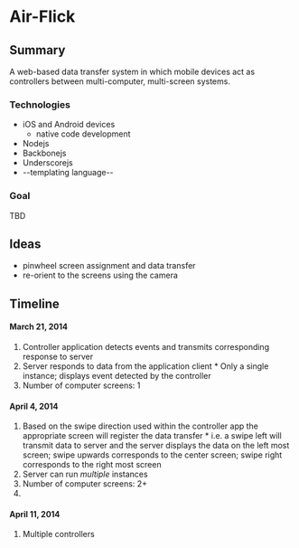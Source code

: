 # Air-Flick #

## Summary ##

A web-based data transfer system in which mobile devices act as controllers between multi-computer, multi-screen systems.

### Technologies ###
* iOS and Android devices
  * native code development
* Nodejs
* Backbonejs
* Underscorejs
* --templating language--

### Goal ###
TBD

## Ideas ##
* pinwheel screen assignment and data transfer
* re-orient to the screens using the camera

## Timeline ##
#### March 21, 2014 ####
  1. Controller application detects events and transmits corresponding response to server
  2. Server responds to data from the application client
    * Only a single instance; displays event detected by the controller
  3. Number of computer screens: 1
  
#### April 4, 2014 ####
  1. Based on the swipe direction used within the controller app the appropriate screen will register the data transfer
    * i.e. a swipe left will transmit data to server and the server displays the data on the left most screen;
      swipe upwards corresponds to the center screen; swipe right corresponds to the right most screen
  2. Server can run _multiple_ instances 
  3. Number of computer screens: 2+
  4. 
  
#### April 11, 2014 ####
  1. Multiple controllers
  
